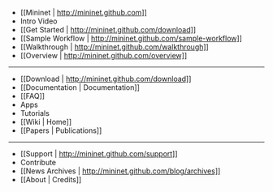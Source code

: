 * [[Mininet | http://mininet.github.com]]
* Intro Video
* [[Get Started | http://mininet.github.com/download]]
* [[Sample Workflow | http://mininet.github.com/sample-workflow]]
* [[Walkthrough | http://mininet.github.com/walkthrough]]
* [[Overview | http://mininet.github.com/overview]]

---

* [[Download | http://mininet.github.com/download]]
* [[Documentation | Documentation]]
* [[FAQ]]
* Apps
* Tutorials
* [[Wiki | Home]]
* [[Papers | Publications]]

---

* [[Support | http://mininet.github.com/support]]
* Contribute
* [[News Archives | http://mininet.github.com/blog/archives]]
* [[About | Credits]]

